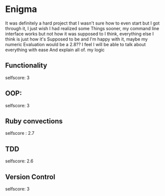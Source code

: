 # Enigma


It was definitely a hard project that I wasn't sure how to 
even start but I got through it, I just wish I had realized some 
Things sooner, my command line interface works but not how it was supposed 
to I think, everything else I think is just how it's 
Supposed to be and I'm happy with it, maybe my numeric 
Evaluation would be a 2.8?? 
I feel I will be able to talk about everything with ease 
And explain all of. my logic


## Functionality ##
  selfscore: 3
  
## OOP: ## 
  selfscore: 3
  
## Ruby convections ##

  selfscore : 2.7
  
## TDD ##
  selfscore: 2.6
  
## Version Control ##
  selfscore: 3
